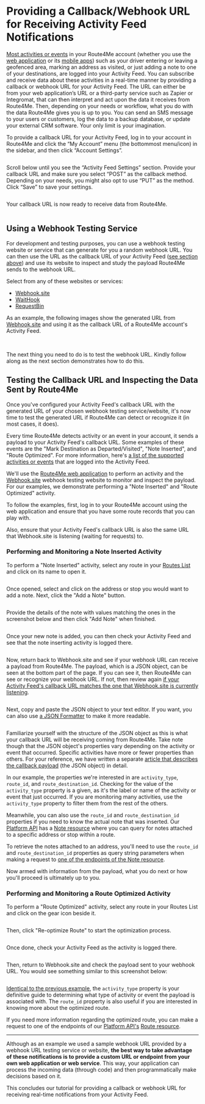 # Providing a Callback/Webhook URL for Receiving Activity Feed Notifications

[Most activities or events][1] in your Route4Me account (whether you use the [web application][50] or its [mobile apps][51]) such as your driver entering or leaving a geofenced area, marking an address as visited, or just adding a note to one of your destinations, are logged into your Activity Feed. You can subscribe and receive data about these activities in a real-time manner by providing a callback or webhook URL for your Activity Feed. The URL can either be from your web application’s URL or a third-party service such as Zapier or Integromat, that can then interpret and act upon the data it receives from Route4Me. Then, depending on your needs or workflow, what you do with the data Route4Me gives you is up to you. You can send an SMS message to your users or customers, log the data to a backup database, or update your external CRM software. Your only limit is your imagination.

To provide a callback URL for your Activity Feed, log in to your account in Route4Me and click the “My Account” menu (the bottommost menu/icon) in the sidebar, and then click “Account Settings”.

<img src="../images/activity-feed-1.png" alt="">

<p id="callback-url-setting">Scroll below until you see the “Activity Feed Settings” section. Provide your callback URL and make sure you select “POST” as the callback method. Depending on your needs, you might also opt to use “PUT” as the method. Click “Save” to save your settings.</p>

<img src="../images/activity-feed-2.png" alt="">

Your callback URL is now ready to receive data from Route4Me.

<img src="../images/activity-feed-3.jpg" alt="">


## Using a Webhook Testing Service

For development and testing purposes, you can use a webhook testing website or service that can generate for you a random webhook URL. You can then use the URL as the callback URL of your Activity Feed ([see section above][10]) and use its website to inspect and study the payload Route4Me sends to the webhook URL.

Select from any of these websites or services:

* [Webhook.site][52]
* [WaitHook][59]
* [RequestBin][60]

<p id="matching-urls">
As an example, the following images show the generated URL from <a href="https://webhook.site">Webhook.site</a> and using it as the callback URL of a Route4Me account's Activity Feed.
</p>

<img src="../images/activity-feed-4.png" alt="">

<img src="../images/activity-feed-5.png" alt="">

The next thing you need to do is to test the webhook URL. Kindly follow along as the next section demonstrates how to do this.


## Testing the Callback URL and Inspecting the Data Sent by Route4Me

Once you've configured your Activity Feed's callback URL with the generated URL of your chosen webhook testing service/website, it's now time to test the generated URL if Route4Me can detect or recognize it (in most cases, it does).

Every time Route4Me detects activity or an event in your account, it sends a payload to your Activity Feed's callback URL. Some examples of these events are the "Mark Destination as Departed/Visited", "Note Inserted", and "Route Optimized". For more information, here's [a list of the supported activities or events][1] that are logged into the Activity Feed.

We'll use the [Route4Me web application][50] to perform an activity and the [Webhook.site][52] webhook testing website to monitor and inspect the payload. For our examples, we demonstrate performing a "Note Inserted" and "Route Optimized" activity.

<p class="notice">
To follow the examples, first, log in to your Route4Me account using the web application and ensure that you have some route records that you can play with.

Also, ensure that your Activity Feed's callback URL is also the same URL that Webhook.site is listening (waiting for requests) to.
</p>


<h3 id="example1">Performing and Monitoring a Note Inserted Activity</h3>

To perform a "Note Inserted" activity, select any route in your [Routes List][53] and click on its name to open it.

<img src="../images/activity-feed-6.png" alt="">

Once opened, select and click on the address or stop you would want to add a note. Next, click the "Add a Note" button.

<img src="../images/activity-feed-7.png" alt="">

Provide the details of the note with values matching the ones in the screenshot below and then click "Add Note" when finished.

<img src="../images/activity-feed-8.png" alt="">

Once your new note is added, you can then check your Activity Feed and see that the note inserting activity is logged there.

<img src="../images/activity-feed-9.png" alt="">

Now, return back to Webhook.site and see if your webhook URL can receive a payload from Route4Me. The payload, which is a JSON object, can be seen at the bottom part of the page. If you can see it, then Route4Me can see or recognize your webhook URL. If not, then review again [if your Activity Feed's callback URL matches the one that Webhook.site is currently listening][11].

<img src="../images/activity-feed-10.png" alt="">

Next, copy and paste the JSON object to your text editor. If you want, you can also use [a JSON Formatter][54] to make it more readable.

<img src="../images/activity-feed-11.png" alt="">

Familiarize yourself with the structure of the JSON object as this is what your callback URL will be receiving coming from Route4Me. Take note though that the JSON object's properties vary depending on the activity or event that occurred. Specific activities have more or fewer properties than others. For your reference, we have written a separate [article that describes the callback payload][2] (the JSON object) in detail.

In our example, the properties we're interested in are `activity_type`, `route_id`, and `route_destination_id`. Checking for the value of the `activity_type` property is a given, as it's the label or name of the activity or event that just occurred. If you are monitoring many activities, use the `activity_type` property to filter them from the rest of the others.

Meanwhile, you can also use the `route_id` and `route_destination_id` properties if you need to know the actual note that was inserted. Our [Platform API][55] has a [Note resource][56] where you can query for notes attached to a specific address or stop within a route.

To retrieve the notes attached to an address, you'll need to use the `route_id` and `route_destination_id` properties as query string parameters when making a request to [one of the endpoints of the Note resource][57].

Now armed with information from the payload, what you do next or how you'll proceed is ultimately up to you.


### Performing and Monitoring a Route Optimized Activity

To perform a "Route Optimized" activity, select any route in your Routes List and click on the gear icon beside it.

<img src="../images/activity-feed-12.png" alt="">

Then, click "Re-optimize Route" to start the optimization process.

<img src="../images/activity-feed-13.png" alt="">

Once done, check your Activity Feed as the activity is logged there.

<img src="../images/activity-feed-14.png" alt="">

Then, return to Webhook.site and check the payload sent to your webhook URL. You would see something similar to this screenshot below:

<img src="../images/activity-feed-15.jpg" alt="">

[Identical to the previous example][12], the `activity_type` property is your definitive guide to determining what type of activity or event the payload is associated with. The `route_id` property is also useful if you are interested in knowing more about the optimized route. 

If you need more information regarding the optimized route, you can make a request to one of the endpoints of our [Platform API's][55] [Route resource][58]. 

________

Although as an example we used a sample webhook URL provided by a webhook URL testing service or website, **the best way to take advantage of these notifications is to provide a custom URL or endpoint from your own web application or web service**. This way, your application can process the incoming data (through code) and then programmatically make decisions based on it.

This concludes our tutorial for providing a callback or webhook URL for receiving real-time notifications from your Activity Feed.


[1]:  supported-activities.md
[2]:  callback-payload.md

[10]:   #callback-url-setting
[11]:   #matching-urls
[12]:   #example1


[50]:   https://www.route4me.com
[51]:   https://route4me.com/mobile
[52]:   https://webhook.site

[53]:   https://support.route4me.com/using-the-routes-list-to-view-planned-routes/

[54]:   https://jsonformatter.curiousconcept.com/

[55]:   https://route4me.io/docs/#platform-apis
[56]:   https://route4me.io/docs/#notes
[57]:   https://route4me.io/docs/#get-notes
[58]:   https://route4me.io/docs/#get-a-route

[59]:   https://waithook.com/
[60]:   https://requestbin.com
